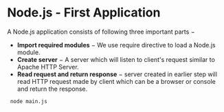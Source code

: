 # Node.js - First Application

A Node.js application consists of following three important parts −

- **Import required modules** − We use require directive to load a Node.js module.
- **Create server** − A server which will listen to client's request similar to Apache HTTP Server.
- **Read request and return response** − server created in earlier step will read HTTP request made by client which can be a browser or console and return the response.


```bash
 node main.js
 ```
 
